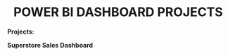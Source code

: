 <h1 align="center"><b>POWER BI DASHBOARD PROJECTS</b></h1>

**Projects:**

**Superstore Sales Dashboard**

